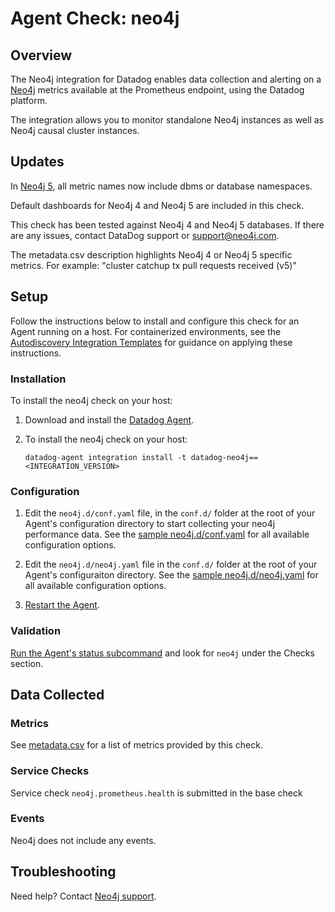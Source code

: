 # Agent Check: neo4j

## Overview

The Neo4j integration for Datadog enables data collection and alerting on a [Neo4j][1] metrics available at the Prometheus endpoint, using the Datadog platform.

The integration allows you to monitor standalone Neo4j instances as well as Neo4j causal cluster instances.

## Updates
In [Neo4j 5][9], all metric names now include dbms or database namespaces.

Default dashboards for Neo4j 4 and Neo4j 5 are included in this check.

This check has been tested against Neo4j 4 and Neo4j 5 databases. If there are any issues, contact DataDog support or support@neo4j.com.

The metadata.csv description highlights Neo4j 4 or Neo4j 5 specific metrics. For example: "cluster catchup tx pull requests received (v5)"

## Setup

Follow the instructions below to install and configure this check for an Agent running on a host. For containerized environments, see the [Autodiscovery Integration Templates][2] for guidance on applying these instructions.

### Installation

To install the neo4j check on your host:

1. Download and install the [Datadog Agent][8].
2. To install the neo4j check on your host:

   ```shell
   datadog-agent integration install -t datadog-neo4j==<INTEGRATION_VERSION>
   ```


### Configuration

1. Edit the `neo4j.d/conf.yaml` file, in the `conf.d/` folder at the root of your Agent's configuration directory to start collecting your neo4j performance data. See the [sample neo4j.d/conf.yaml][3] for all available configuration options.

2. Edit the `neo4j.d/neo4j.yaml` file in the `conf.d/` folder at the root of your Agent's configuraiton directory. See the [sample neo4j.d/neo4j.yaml][10] for all available configuration options.

3. [Restart the Agent][4].

### Validation

[Run the Agent's status subcommand][5] and look for `neo4j` under the Checks section.

## Data Collected

### Metrics

See [metadata.csv][6] for a list of metrics provided by this check.

### Service Checks

Service check `neo4j.prometheus.health` is submitted in the base check

### Events

Neo4j does not include any events.

## Troubleshooting

Need help? Contact [Neo4j support][7].

[1]: https://neo4j.com/
[2]: https://docs.datadoghq.com/agent/autodiscovery/integrations
[3]: https://github.com/DataDog/integrations-extras/blob/master/neo4j/datadog_checks/neo4j/data/conf.yaml.example
[4]: https://docs.datadoghq.com/agent/guide/agent-commands/#start-stop-and-restart-the-agent
[5]: https://docs.datadoghq.com/agent/guide/agent-commands/#agent-status-and-information
[6]: https://github.com/DataDog/integrations-extras/blob/master/neo4j/metadata.csv
[7]: mailto:support@neo4j.com
[8]: https://app.datadoghq.com/account/settings#agent
[9]: https://neo4j.com/docs/upgrade-migration-guide/current/version-5/migration/install-and-configure/#_performance_metrics
[10]: https://docs.datadoghq.com/containers/cluster_agent/clusterchecks/?tab=helm#example-mysql-check-on-an-externally-hosted-database
